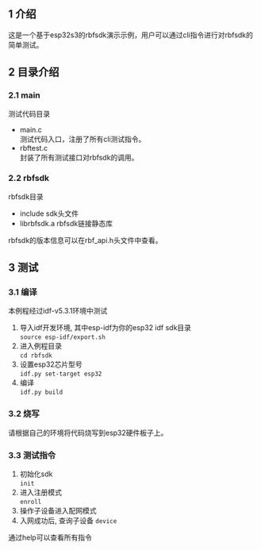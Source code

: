 ## 1 介绍
这是一个基于esp32s3的rbfsdk演示示例，用户可以通过cli指令进行对rbfsdk的简单测试。

## 2 目录介绍
### 2.1 main 
测试代码目录
* main.c <br>
测试代码入口，注册了所有cli测试指令。
* rbftest.c <br>
封装了所有测试接口对rbfsdk的调用。

### 2.2 rbfsdk
rbfsdk目录 
* include
sdk头文件
* librbfsdk.a
rbfsdk链接静态库

rbfsdk的版本信息可以在rbf_api.h头文件中查看。


## 3 测试
### 3.1 编译
本例程经过idf-v5.3.1环境中测试 <br>
1. 导入idf开发环境, 其中esp-idf为你的esp32 idf sdk目录 <br>
`source esp-idf/export.sh`
2. 进入例程目录 <br>
`cd rbfsdk`
3. 设置esp32芯片型号<br>
`idf.py set-target esp32`
4. 编译 <br>
`idf.py build` 

### 3.2 烧写
请根据自己的环境将代码烧写到esp32硬件板子上。

### 3.3 测试指令
1. 初始化sdk<br>
`init`
2. 进入注册模式<br>
`enroll`
3. 操作子设备进入配网模式
4. 入网成功后, 查询子设备
`device`

通过help可以查看所有指令
